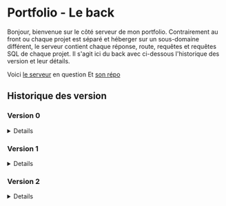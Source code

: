 # Portfolio - Le back

Bonjour, bienvenue sur le côté serveur de mon portfolio. Contrairement au front ou chaque projet est séparé et héberger sur un sous-domaine différent, le serveur contient chaque réponse, route, requêtes et requêtes SQL de chaque projet.
Il s'agit ici du back avec ci-dessous l'historique des version et leur détails.

Voici [le serveur](https://server.alexandre-richard.fr/) en question
Et [son répo](https://github.com/Alexandre-RICHARD/Portfolio-Back)


## Historique des version

### Version 0

<details>

### 0.0.1 `1er juillet 2022`

-   Création des répertoire Github

### 0.1.0 `3 juillet 2022`

-   Mise en place des premiers fichiers, test ok, prêt à coder

### 0.1.1 `3 juillet 2022`

-   Update Readme (penser à prendre l'habitude avant de push) et rajout du .env sur le .gitignore

### 0.2.0 `4 juillet 2022`

-   Commit pour un léger changement dans le Readme et pour suivre l'update front

### 0.2.1 `4 juillet 2022`

-   Petit patch, ajout d'Eslint sur le back et correction nécessaire

### 0.3.0 `5 juillet 2022`

-   Début du projet, fin de la construction du plateau d'échecs terminé.
-   Tout est en javascript commun.
-   Côté back : rien à part l'ajout de commande dans le package.json

### 0.4.0 `6 juillet 2022`

-   Mise en place de la base de données sans Sequelize.
-   Gestion de la 1ère route getBoardData avec commande SQL simple.
-   Envoi des données au front.

### 0.5.0 `7 juillet 2022`

-   Les pièces sont correctement placées sur le plateau d'échecs
-   Début de lien pour récupérer les données en back pour les mouvements.
-   GetBoardData changé et ajout du resetData

### 0.6.0 `9 juillet 2022`

-   Jeux d'échecs fonctionnel visuellement parlant.
-   Reste encore des règles à implémenter.
-   Prochaine étape, rangement, coup de propre.
-   Gros progrès, grosse fierté

### 0.6.1 `10 juillet 2022`

-   Beaucoup de micro-correction, de factorisation (avec un peu de dynamisme), optimisation des appels d'API et mise en forme

### 0.6.3 `10 juillet 2022`

-   Encore un peu de factorisation et fonction unique pour la gestion des mouvements

### 0.6.4 `12 juillet 2022`

-   Tri des async/await/promise/then

### 0.6.5 `12 juillet 2022`

-   Début de la prise en compte de l'échec au roi, clouage et mise en échec du roi ok

### 0.6.6 `13 juillet 2022`

-   Le clouage est opérationnel et permet d'enlever les mouvements qui créerait un échec au roi depuis une exposition.

### 0.6.7 `19 juillet 2022`

-   Beaucoup de changement.
-   Les mouvements, les pins, l'échec ne sont plus gérés et calculées à chaque "demande de gameData".
-   Recharger la page faisait recalculer le tout. Maitenant, l'objet est juste envoyé mais calculer après un coup et au reset.
-   La propriété "is there a piece on this case" a été supprimé, n'étant utilisé nul part.
-   Modification de la manière de construire les Readme
-   Création d'un fichier de BDD secondaire pour faire des tests sans toucher à l'original
-   Gestion globale et complète de l'échec au roi
-   Pas mal de reformatage dans le currentMovesHandler
-   Meilleure gestion de l'objet CurrentData
-   Meilleure gestion des appels de fonction pour avoir moins de calcul à faire (pas encore optimal évidemment)

### 0.6.8 `21 juillet 2022`

-   Légère modification dans le ChessController pour récupérer la copie du mouvement à vérifier directement en fonction du nom de la pièce et de sa destination
-   Suppression des consoles.log qui traîne
-   Changement d'assignation de valeur dans le SaveMove pour qu'en cas de "pawnTransformation" la pièce enregistrée sur une case soit celle choisie

### 0.6.10 `9 août 2022`

-   Suppression du fichier de création de base de données modifiés.
-   Mise en ligne du back, du front et de la base de données.

### 0.7.7 `17 août 2022`

-   Mise en forme de tous les fichiers avec prettier

### 0.9.34 `12 octobre 2022`

-   Rajout de la personnalisation de VSCode et donc mise en .gitignore du dossier .vscode
-   Mise à jour des package npm
-   Création de controller pour un total de 4 afin de séparer les usages.
-   PortfolioController pour le moment gère l'appel de la page contact qui servira à envoyer un mail depuis le formulaire de contact
-   GlobalController qui ne sert pour l'instant qu'à indiquer le bon fonctionnement du serveur via la méthode test
-   AccountController qui vient prendre en charge les requêtes liées aux connexions/inscriptions
-   ChessController qui n'a pas bougé
-   Importation dans le router et gestion des diverses route

### 0.9.36 `14 octobre 2022`

-   Petit changement dans le début de Readme pour qu'il soit conforme à celui du front et à l'évolution actuelle du projet
-   Mise en gitignore du .env
-   Changement dans la création de la connectionString pour le fichier database.js
-   Début de gestion de la connexion avec la récupération des données de formulaire ainsi que la seconde vérification en regex
-   Inscription en base de données des données d'inscription fonctionnelles mais le processus n'est pas encore le bon
-   La route test est maintenant basiquement la route sans url du server, plus logique de vérifier qu'il fonctionne de cette manière là
-   Le server n'a plus besoin de la variable PORT qui sera toujours 3000 car le serveur hébergé n'a pas besoin de cette variable
-   Le global controller contient la route / de base servant de test pour si le serveur fonctionne. Il rend l'adresse et la version du serveur
-   Supression de node-mandrill et de nodemon (ce dernier étant installé en global)
-   Dans le models ChessGame, changement dans la construction de la fonction
-   Dans le models AccountHandler, préparation de l'insertion des données en BDD

### 0.9.37 `14 octobre 2022`

-   Rajout de commande pour créer et vider un dossier .build contenant les bons fichiers à envoyer sur le serveur hébergé
-   Rajout de ce dossier en .gitignore

### 0.9.38 `15 octobre 2022`

-   Code review de tous le projet avec quelques corrections mais surtout l'identification de nombreux point à changer et à améliorer
-   Mise en commentaires des fichiers suivants (pas pour tout, uniquement les choses qui me semblaient importantes à expliquer, fonctions complexes...) :
-   Index.js
-   database.js
-   router.js
-   server.js
-   accountController.js
-   chessController.js
-   globalController.js
-   accountHandler.js
-   chessGame.js
-   Nouvelle manière de construire la connectionString, définitive cette fois (si tout va bien).
-   Changement dans le message de 404 du router.js, lorsqu'il n'a pas pu traité par une fonction la requête
-   Remise du port || 3000 dans le server.js car finalement, il pourrait être utile
-   Rajout d'un try/catch pour le getChessData dans chessController.js
-   Changement dans le message de réponse du resetBoardData dans chessController.js
-   Rajout de const et return rows dans accountHandler dans registerNewUser

### 0.9.40 `19 octobre 2022`

-   Rajout de la requête SQL pour récupérer
-   Installation de Bcryptjs pour crypter le mot de passe, version native car problème d'installation avec la version classique
-   Petite amélioration de la commande de build pour le back
-   Ajout de Code de réponse HTTP pour chaque réponse de requête
-   Correction de quelques fautes d'orthgraphe
-   Ajout d'une fonction regexTest pour l'accountController afin d'englober tous les tests
-   Finition de la fonction chargéé de gérer l'inscription. Vérification seconde des regex, prise en charge des erreurs, recherche de compte existant et renvoi de code d'erreur cohérent
-   Début de gestion de la connexion

### 0.9.41 `21 octobre 2022`

-   Ajout d'un compteur d'utilisation du serveur depuis son démarrage avec router.use
-   Changement de l'affichage dans la réponse de base du serveur servant de test. Url, version et useCounter
-   Changement du nom d'une fonction SQL
-   Mise en place des variables d'environnements du serveur hébergé sur le gestionnaire en ligne donc retrait du .env donc changement de la commande build
-   Ajout d'un "returning" dans la requête SQL de l'inscription pour recevoir les mêmes informations que lors de la connexion
-   Il n'y a plus de valeurs null par défaut pour la réponse login ou register. Maintenant, en fonction de chaque cas, une erreur est rajouté au tableau ou un tableau est envoyé directement
-   Ceci évite d'avoir à gérer le if et le else et la gestion en front est facilité avec un switch case
-   Changement de manière de détecter l'absence d'erreur et donc de continuer l'une ou l'autre fonction
-   Rajout d'un autre try catch pour la première requête SQL de register
-   Récupération des données de register grâce au "returning"
-   Finition de la méthode login avec gestion d'erreur et comparaison de mots de passe

### 0.9.42 `22 octobre 2022`

-   Changement de nom de variable. En dehors des requêtes SQL et de son fichier, la variable mail ne prendra pas de e (email), globalisé à tous le projet
-   Mise à jour des package NPM

### 0.9.43 `23 octobre 2022`

-   Rajout des deux routes pour la changement de mot de passe et d'adresse-mail
-   Finalement, tout le projet appelera la variable email en mail, pas de zone à exception
-   Dans le controller account, pour registration, simplification de la vérification de si un compte existe déjà à cette adresse
-   Dans le controller account, pour registration, l'objet result envoyé en front vient directement de la requête SQL, il n'est plus créé à la main
-   Sur la même base que les deux fonctions précédemment créées, prise en charge du changement d'informations de compte
-   Pour le changement d'adresse-mail : on vérifie les inputs, on trouve le bon compte, on compare le mot de passe, on s'assure qu'aucun compte n'existe avec la nouvelle adresse-mail et on modifie l'adresse originale
-   Pour le changement de mot de passe : on vérifie les 3 mots de passe, si pas d'erreur, on trouve le bon compte, on compare le mot de passe, on change les informations et on envoie
-   Création des 2 requêtes SQL pour la modification des infos dans la base de données

### 0.9.44 `24 octobre 2022`

-   Avec la même logique adaptée au cas présent, rajout de la route account/delete avec vérification des inputs, recherche du bon compte, comparaison de mot de passe et suppression si tout est ok
-   Rajout de la requête SQL liée

### 0.9.50 `3 novembre 2022`

-   Changement dans l'objet envoyé pour getChessGameData. Rajout d'une valeur indiquand si oui ou non, les données sont prêtes.

</details>

### Version 1

<details>

### 1.0.0 `15 novembre 2022`

-   Passage en 1.0 maintenant que j'ai commencé à postuler et que je pars du principe que mon objectif initial est atteind.
-   Mise à jour des package NPM

### 1.0.1 `26 décembre 2022`

-   Ajout de la route servant à vérifier le mot de passe pour les tests d'allemand
-   Ajout de la route pour gérer le compte du nombre de visite unique
-   Changement des deux routes patch en post car elles ne fonctionnaient pas en prod
-   GermanController, ce fichier sert juste à comparer le mot de passe reçu à l'aide d'un mot de passe hashé, même logique que les autres controlleurs
-   Dans le globalController, ajout de la fonction pour gérer le nombre de visite. Utilisation d'un middleware (visitCounter).
-   Si la date du jour a déjà une valeur de visite associée, alors on l'incrémente, sinon on la créée.
-   Dans AccountController, changement du nom de la table utilisée pour correspondre au nouveau nom utilisé en BDD

### 1.0.2 `29 décembre 2022`

-   Mise à jour des packages

### 1.0.5 `30 janvier 2023`

-   Mise à jour des packages

### 1.1.0 `18 février 2023`

-   Mise à jour des packages

### 1.1.4 `21 février 2023`

-   Mise à jour des packages
-   Changement de nom du projet, plus question de l'appeler tryhard but slowrun. C'est un peu nul comme nom, c'est simplement mon portfolio

</details>

### Version 2

<details>

### 2.0.0 `5 août 2023`

-   Changement important dans la manière de gérer tous les projets et dissociation complète du versionning du back et du front
-   Mise à jour des dépendances
-   Ajout d'une commande start dans package.json
-   Modification des commandes clean dans package.json
-   Modification du .gitignore
-   Début de test pour l'envoi d'un mail automatique à partir du formulaire de contact
-   Note externe au projet sur les choses à faire, à améliorer, idées etc

### 2.0.1 `12 août 2023`

-   Mise à jour des packages npm
-   Rajout d'un script pnpm pour mettre à jour plus facilement les dépendances
-   Simplification de la variable d'environnement pour la connection à la base de données dans database.js. Elle se fait maintenant avec juste la variable pg_url complète
-   Rajout des routes pour la transmission des messages en direct du projet Catan.
-   Plus globalement, réunification du back pendant que je fragmente le front. Je fais ça car je ne cherche pas plus que ça à apprendre plus de langage back, je vais approfondir express et node.js. Par contre, je veux approfondir pleins de choses mais en découvrir d'autres en front d'ou cette idée de séparer les projets en les gardant lié par le serveur.
-   Simplification de la regex pour la vérification de l'adresse-mail après avoir découvert que la précédente comptait invalide des adresse-mail valide.
-   Retrait de certains console.log

### 2.0.2 `13 août 2023`

-   Très légère modification sur le package.json

### 2.0.3 `15 août 2023`

-   Suppression du script php qui n'était pas du tout nécessaire
-   Supression du package child_process inutilisé
-   Ajout du package NPM nodemailer
-   Configuration de l'envoi de mail automatique à partir de nodemailer, pas encore en prod car trop de possibilité de spam pour le moment.

### 2.0.4 `21 août 2023`

-   Maintenant que j'ai récupéré le nom de domaine, actualisation de tous les liens sortant
-   Mise à jour des packages npm

### 2.0.5 `22 août 2023`

-   Mise à jour des packages npm
-   Rajout du package uuid pour la gestion des identifiants uniques
-   Suppression de toute la logique utilisé pour le vieux système de mot de passe sur le test des verbes en allemand
-   Rajout de 4 routes gérées par le serveur en rapport avec le projet Genshin
-   Suppression de 2 consoles.log
-   Création du controller exprès pour Genshin.
-   Il contient 5 méthode : Générer un Uuid pour un nouveau utilisateur ; Se loger avec un déjà existant ; Obtenir l'id d'un user ; Obtenir un type de données ; Sauvegarder un type de données
-   Rajout des models SQL correspondant avec mise en place de 2 nouvelles tables dans la base de données

</details>